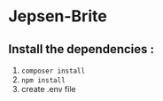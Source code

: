 # Jepsen-Brite

## Install the dependencies :
  1. `composer install`
  2. `npm install`
  3. create .env file
